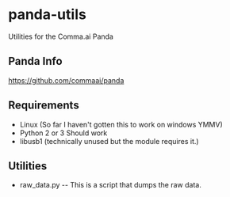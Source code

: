 # panda-utils
Utilities for the Comma.ai Panda

Panda Info
------
https://github.com/commaai/panda

Requirements
------
- Linux (So far I haven't gotten this to work on windows YMMV)
- Python 2 or 3 Should work
- libusb1 (technically unused but the module requires it.)

Utilities
------
- raw_data.py   -- This is a script that dumps the raw data.